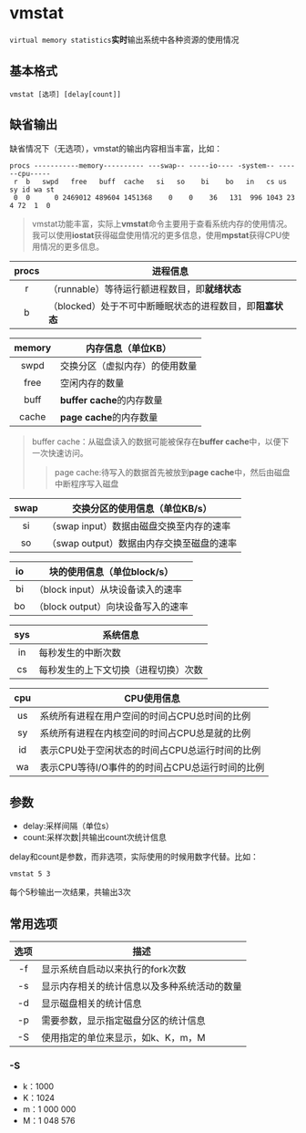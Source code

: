 vmstat
=====
`virtual memory statistics`**实时**输出系统中各种资源的使用情况
## 基本格式
	vmstat [选项] [delay[count]]
	
## 缺省输出
缺省情况下（无选项），vmstat的输出内容相当丰富，比如：
```
procs -----------memory---------- ---swap-- -----io---- -system-- ------cpu-----
 r  b   swpd   free   buff  cache   si   so    bi    bo   in   cs us sy id wa st
 0  0      0 2469012 489604 1451368    0    0    36   131  996 1043 23  4 72  1  0
```
>vmstat功能丰富，实际上**vmstat**命令主要用于查看系统内存的使用情况。我可以使用**iostat**获得磁盘使用情况的更多信息，使用**mpstat**获得CPU使用情况的更多信息。

|procs|进程信息
|:--:|----
|r|（runnable）等待运行额进程数目，即**就绪状态**
|b|（blocked）处于不可中断睡眠状态的进程数目，即**阻塞状态**

|memory|内存信息（单位KB）
|:--:|----
|swpd|交换分区（虚拟内存）的使用数量
|free|空闲内存的数量
|buff|**buffer cache**的内存数量
|cache|**page cache**的内存数量
>buffer cache：从磁盘读入的数据可能被保存在**buffer cache**中，以便下一次快速访问。
>>page cache:待写入的数据首先被放到**page cache**中，然后由磁盘中断程序写入磁盘

|swap|交换分区的使用信息（单位KB/s）
|:--:|----
|si|（swap input）数据由磁盘交换至内存的速率
|so|（swap output）数据由内存交换至磁盘的速率

|io|块的使用信息（单位block/s）
|:--:|----
|bi|（block input）从块设备读入的速率
|bo|（block output）向块设备写入的速率

|sys|系统信息
|:--:|----
|in|每秒发生的中断次数
|cs|每秒发生的上下文切换（进程切换）次数

|cpu|CPU使用信息
|:--:|----
|us|系统所有进程在用户空间的时间占CPU总时间的比例
|sy|系统所有进程在内核空间的时间占CPU总是就的比例
|id|表示CPU处于空闲状态的时间占CPU总运行时间的比例
|wa|表示CPU等待I/O事件的的时间占CPU总运行时间的比例

## 参数
- delay:采样间隔（单位s）
- count:采样次数|共输出count次统计信息

delay和count是参数，而非选项，实际使用的时候用数字代替。比如：
```
vmstat 5 3 
```
每个5秒输出一次结果，共输出3次
## 常用选项
|选项|描述
|:--:|----
|-f|显示系统自启动以来执行的fork次数
|-s|显示内存相关的统计信息以及多种系统活动的数量
|-d|显示磁盘相关的统计信息 
|-p|需要参数，显示指定磁盘分区的统计信息
|-S|使用指定的单位来显示，如k、K，m，M

### -S
- k：1000
- K：1024
- m：1 000 000
- M：1 048 576

